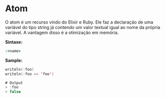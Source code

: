 # Atom

O atom é um recurso vindo do Elixir e Ruby. Ele faz a declaração de uma variável do tipo string já contendo um valor textual igual ao nome da própria variável. A vantagem disso é a otimização em memória.

**Sintaxe:**

```ruby
:<name>
```

**Sample:**

```kotlin
writeln(:foo)
writeln(:foo == 'foo')

# Output
> :foo
> false
```

